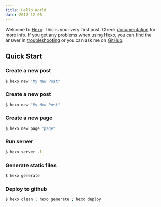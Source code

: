 ```yaml
---
title: Hello World
date: 2017-12-08
---
```

Welcome to [Hexo](https://hexo.io/)! This is your very first post. Check [documentation](https://hexo.io/docs/) for more info. If you get any problems when using Hexo, you can find the answer in [troubleshooting](https://hexo.io/docs/troubleshooting.html) or you can ask me on [GitHub](https://github.com/hexojs/hexo/issues).

<!-- more -->

## Quick Start

### Create a new post

``` bash
$ hexo new "My New Post"
```

### Create a new post

``` bash
$ hexo new "My New Post"
```

### Create a new page

``` bash
$ hexo new page "page"
```

### Run server

``` bash
$ hexo server -l
```

### Generate static files

``` bash
$ hexo generate
```

### Deploy to github

``` bash
$ hexo clean ; hexo generate ; hexo deploy
```
